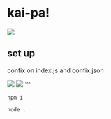 <h1>kai-pa!</h1>
<img src="https://i.imgur.com/da2aBFC.png">
<br>
<h2>set up</h2>
<p>confix on index.js and confix.json</p>
<img src="https://i.imgur.com/rVuhgsc.png">
<img src="https://i.imgur.com/K4P3oGn.png">
```


```
npm i 
```

```
node .
